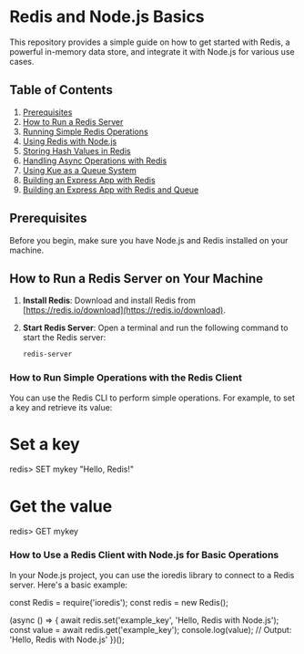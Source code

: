 # Redis and Node.js Basics

This repository provides a simple guide on how to get started with Redis, a powerful in-memory data store, and integrate it with Node.js for various use cases.

## Table of Contents
1. [Prerequisites](#prerequisites)
2. [How to Run a Redis Server](#how-to-run-a-redis-server-on-your-machine)
3. [Running Simple Redis Operations](#how-to-run-simple-operations-with-the-redis-client)
4. [Using Redis with Node.js](#how-to-use-a-redis-client-with-Node-JS-for-basic-operations)
5. [Storing Hash Values in Redis](#how-to-store-hash-values-in-redis)
6. [Handling Async Operations with Redis](#how-to-deal-with-async-operations-with-redis)
7. [Using Kue as a Queue System](#how-to-use-kue-as-a-queue-system)
8. [Building an Express App with Redis](#how-to-build-a-basic-Express-app-interacting-with-a-Redis-server)
9. [Building an Express App with Redis and Queue](#how-to-build-a-basic-Express-app-interacting-with-a-Redis-server-and-queue)

## Prerequisites

Before you begin, make sure you have Node.js and Redis installed on your machine.

## How to Run a Redis Server on Your Machine

1. **Install Redis**: Download and install Redis from [https://redis.io/download](https://redis.io/download).
2. **Start Redis Server**: Open a terminal and run the following command to start the Redis server:

   ```bash
   redis-server

### How to Run Simple Operations with the Redis Client
You can use the Redis CLI to perform simple operations. For example, to set a key and retrieve its value:

# Set a key
redis> SET mykey "Hello, Redis!"

# Get the value
redis> GET mykey

### How to Use a Redis Client with Node.js for Basic Operations
In your Node.js project, you can use the ioredis library to connect to a Redis server. Here's a basic example:

const Redis = require('ioredis');
const redis = new Redis();

(async () => {
  await redis.set('example_key', 'Hello, Redis with Node.js');
  const value = await redis.get('example_key');
  console.log(value); // Output: 'Hello, Redis with Node.js'
})();

